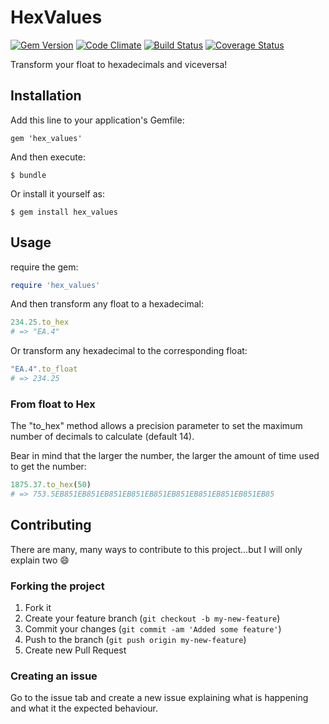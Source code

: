 # HexValues

[![Gem Version](https://badge.fury.io/rb/hex_values.png)](http://badge.fury.io/rb/hex_values)
[![Code Climate](https://codeclimate.com/github/gianu/hex_values.png)](https://codeclimate.com/github/gianu/hex_values)
[![Build Status](https://travis-ci.org/gianu/hex_values.png)](https://travis-ci.org/gianu/hex_values)
[![Coverage Status](https://coveralls.io/repos/gianu/hex_values/badge.png?branch=master)](https://coveralls.io/r/gianu/hex_values)

Transform your float to hexadecimals and viceversa!

## Installation

Add this line to your application's Gemfile:

    gem 'hex_values'

And then execute:

    $ bundle

Or install it yourself as:

    $ gem install hex_values

## Usage

require the gem:

```ruby
require 'hex_values'
```
And then transform any float to a hexadecimal:

```ruby
234.25.to_hex
# => "EA.4"
```

Or transform any hexadecimal to the corresponding float:

```ruby
"EA.4".to_float
# => 234.25
```

### From float to Hex

The "to_hex" method allows a precision parameter to set the maximum number of decimals to calculate (default 14).

Bear in mind that the larger the number, the larger the amount of time used to get the number:

```ruby
1875.37.to_hex(50)
# => 753.5EB851EB851EB851EB851EB851EB851EB851EB851EB851EB85
```

## Contributing

There are many, many ways to contribute to this project...but I will only explain two :smile:

### Forking the project

1. Fork it
2. Create your feature branch (`git checkout -b my-new-feature`)
3. Commit your changes (`git commit -am 'Added some feature'`)
4. Push to the branch (`git push origin my-new-feature`)
5. Create new Pull Request

### Creating an issue

Go to the issue tab and create a new issue explaining what is happening and what it the expected behaviour.
